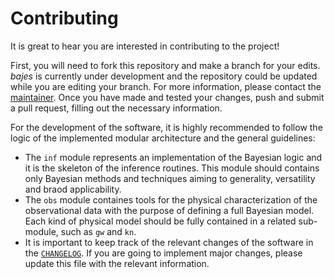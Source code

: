 # Contributing

It is great to hear you are interested in contributing to the project!

First, you will need to fork this repository and make a branch for your edits.
*bajes* is currently under development and the repository could be updated
while you are editing your branch.
For more information, please contact the [maintainer](mailto:matteo.breschi@uni-jena.de?subject=[GitHub]%20Bajes%20contributing).
Once you have made and tested your changes,
push and submit a pull request, filling out the necessary information.

For the development of the software,
it is highly recommended to follow the logic of the implemented modular architecture and the general guidelines:
* The `inf` module represents an implementation of the Bayesian logic and it is the skeleton of the inference routines.
This module should contains only Bayesian methods and techniques aiming to generality, versatility and braod applicability.
* The `obs` module containes tools for the physical characterization of the observational data with the purpose of defining a full Bayesian model.
Each kind of physical model should be fully contained in a related sub-module, such as `gw` and `kn`.
* It is important to keep track of the relevant changes of the software in the
[`CHANGELOG`](https://github.com/matteobreschi/bajes/tree/release/v0.3.0/CHANGELOG.md).
If you are going to implement major changes, please update this file with the relevant information.
